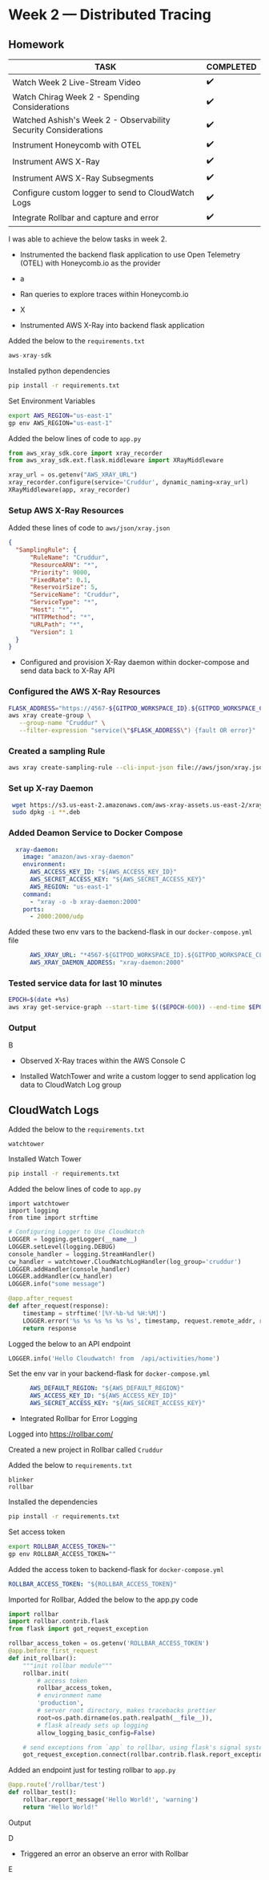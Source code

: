 # Week 2 — Distributed Tracing

## Homework

| TASK | COMPLETED |
|  --- |    ---    |
| Watch Week 2 Live-Stream Video | :heavy_check_mark: |
| Watch Chirag Week 2 - Spending Considerations | :heavy_check_mark: |
| Watched Ashish's Week 2 - Observability Security Considerations | :heavy_check_mark: |
| Instrument Honeycomb with OTEL | :heavy_check_mark: |
| Instrument AWS X-Ray | :heavy_check_mark: |
| Instrument AWS X-Ray Subsegments | :heavy_check_mark: |
| Configure custom logger to send to CloudWatch Logs | :heavy_check_mark: |
| Integrate Rollbar and capture and error | :heavy_check_mark: |


I was able to achieve the below tasks in week 2.

- Instrumented the backend flask application to use Open Telemetry (OTEL) with Honeycomb.io as the provider
- a
- Ran queries to explore traces within Honeycomb.io
- X

- Instrumented AWS X-Ray into backend flask application

Added the below to the `requirements.txt`

```py
aws-xray-sdk
```
Installed python dependencies

```sh
pip install -r requirements.txt
```

Set Environment Variables
```sh
export AWS_REGION="us-east-1"
gp env AWS_REGION="us-east-1"
```

Added the below lines of code to `app.py`

```py
from aws_xray_sdk.core import xray_recorder
from aws_xray_sdk.ext.flask.middleware import XRayMiddleware

xray_url = os.getenv("AWS_XRAY_URL")
xray_recorder.configure(service='Cruddur', dynamic_naming=xray_url)
XRayMiddleware(app, xray_recorder)
```

### Setup AWS X-Ray Resources

Added these lines of code to `aws/json/xray.json`

```json
{
  "SamplingRule": {
      "RuleName": "Cruddur",
      "ResourceARN": "*",
      "Priority": 9000,
      "FixedRate": 0.1,
      "ReservoirSize": 5,
      "ServiceName": "Cruddur",
      "ServiceType": "*",
      "Host": "*",
      "HTTPMethod": "*",
      "URLPath": "*",
      "Version": 1
  }
}
```


- Configured and provision X-Ray daemon within docker-compose and send data back to X-Ray API

### Configured the AWS X-Ray Resources

```sh
FLASK_ADDRESS="https://4567-${GITPOD_WORKSPACE_ID}.${GITPOD_WORKSPACE_CLUSTER_HOST}"
aws xray create-group \
   --group-name "Cruddur" \
   --filter-expression "service(\"$FLASK_ADDRESS\") {fault OR error}"
```

### Created a sampling Rule
```sh
aws xray create-sampling-rule --cli-input-json file://aws/json/xray.json
```


### Set up X-ray Daemon

```sh
 wget https://s3.us-east-2.amazonaws.com/aws-xray-assets.us-east-2/xray-daemon/aws-xray-daemon-3.x.deb
 sudo dpkg -i **.deb
 ```

### Added Deamon Service to Docker Compose

```yml
  xray-daemon:
    image: "amazon/aws-xray-daemon"
    environment:
      AWS_ACCESS_KEY_ID: "${AWS_ACCESS_KEY_ID}"
      AWS_SECRET_ACCESS_KEY: "${AWS_SECRET_ACCESS_KEY}"
      AWS_REGION: "us-east-1"
    command:
      - "xray -o -b xray-daemon:2000"
    ports:
      - 2000:2000/udp
```

Added these two env vars to the backend-flask in our `docker-compose.yml` file

```yml
      AWS_XRAY_URL: "*4567-${GITPOD_WORKSPACE_ID}.${GITPOD_WORKSPACE_CLUSTER_HOST}*"
      AWS_XRAY_DAEMON_ADDRESS: "xray-daemon:2000"
```

### Tested service data for last 10 minutes

```sh
EPOCH=$(date +%s)
aws xray get-service-graph --start-time $(($EPOCH-600)) --end-time $EPOCH
```

### Output
B

- Observed X-Ray traces within the AWS Console
C

- Installed WatchTower and write a custom logger to send application log data to CloudWatch Log group


## CloudWatch Logs

Added the below to the `requirements.txt`

```
watchtower
```

Installed Watch Tower
```sh
pip install -r requirements.txt
```


Added the below lines of code to  `app.py`

```
import watchtower
import logging
from time import strftime
```

```py
# Configuring Logger to Use CloudWatch
LOGGER = logging.getLogger(__name__)
LOGGER.setLevel(logging.DEBUG)
console_handler = logging.StreamHandler()
cw_handler = watchtower.CloudWatchLogHandler(log_group='cruddur')
LOGGER.addHandler(console_handler)
LOGGER.addHandler(cw_handler)
LOGGER.info("some message")
```

```py
@app.after_request
def after_request(response):
    timestamp = strftime('[%Y-%b-%d %H:%M]')
    LOGGER.error('%s %s %s %s %s %s', timestamp, request.remote_addr, request.method, request.scheme, request.full_path, response.status)
    return response
```

Logged the below to an API endpoint
```py
LOGGER.info('Hello Cloudwatch! from  /api/activities/home')
```

Set the env var in your backend-flask for `docker-compose.yml`

```yml
      AWS_DEFAULT_REGION: "${AWS_DEFAULT_REGION}"
      AWS_ACCESS_KEY_ID: "${AWS_ACCESS_KEY_ID}"
      AWS_SECRET_ACCESS_KEY: "${AWS_SECRET_ACCESS_KEY}"
```

- Integrated Rollbar for Error Logging

Logged into https://rollbar.com/

Created a new project in Rollbar called `Cruddur`

Added the below to `requirements.txt`

```
blinker
rollbar
```

Installed the dependencies

```sh
pip install -r requirements.txt
```

Set access token

```sh
export ROLLBAR_ACCESS_TOKEN=""
gp env ROLLBAR_ACCESS_TOKEN=""
```

Added the access token to backend-flask for `docker-compose.yml`

```yml
ROLLBAR_ACCESS_TOKEN: "${ROLLBAR_ACCESS_TOKEN}"
```

Imported for Rollbar, Added the below to the app.py code

```py
import rollbar
import rollbar.contrib.flask
from flask import got_request_exception
```

```py
rollbar_access_token = os.getenv('ROLLBAR_ACCESS_TOKEN')
@app.before_first_request
def init_rollbar():
    """init rollbar module"""
    rollbar.init(
        # access token
        rollbar_access_token,
        # environment name
        'production',
        # server root directory, makes tracebacks prettier
        root=os.path.dirname(os.path.realpath(__file__)),
        # flask already sets up logging
        allow_logging_basic_config=False)

    # send exceptions from `app` to rollbar, using flask's signal system.
    got_request_exception.connect(rollbar.contrib.flask.report_exception, app)
```

Added an endpoint just for testing rollbar to `app.py`

```py
@app.route('/rollbar/test')
def rollbar_test():
    rollbar.report_message('Hello World!', 'warning')
    return "Hello World!"
```

Output

D

- Triggered an error an observe an error with Rollbar

E


